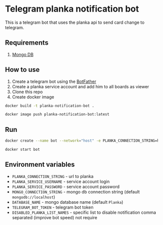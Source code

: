 # Telegram planka notification bot

This is a telegram bot that uses the planka api to send card change to telegram.

## Requirements

1. [Mongo DB](https://www.mongodb.com/) 

## How to use

1. Create a telegram bot using the [BotFather](https://t.me/botfather)
2. Create a planka service account and add him to all boards as viewer 
3. Clone this repo
4. Create docker image
```bash
docker build -t planka-notification-bot .
```

```bash
docker image push planka-notification-bot:latest
```

## Run

```bash
docker create --name bot --network="host" -e PLANKA_CONNECTION_STRING=http://0.0.0.0:3000 -e PLANKA_SERVICE_USERNAME=xxx@gmail.com -e PLANKA_SERVICE_PASSWORD=12345678 -e TELEGRAM_BOT_TOKEN=xxxxxx planka-notification-bot
```

```bash
docker start bot
```

## Environment variables

- `PLANKA_CONNECTION_STRING` - url to planka
- `PLANKA_SERVICE_USERNAME` - service account login
- `PLANKA_SERVICE_PASSWORD` - service account password
- `MONGO_CONNECTION_STRING` - mongo db connection string (default `mongodb://localhost`)
- `DATABASE_NAME` - mongo database name (default `Planka`)
- `TELEGRAM_BOT_TOKEN` - telegram bot token
- `DISABLED_PLANKA_LIST_NAMES` - specific list to disable notification comma separated (improve bot speed) not require